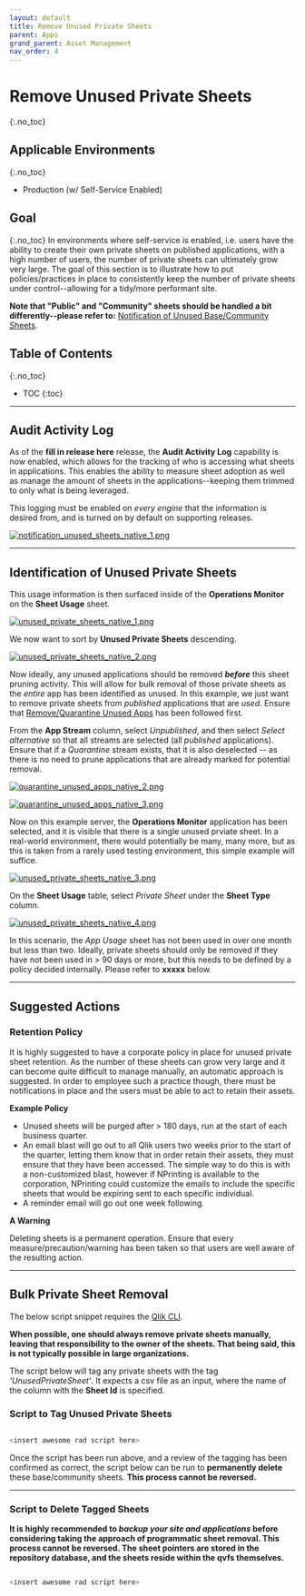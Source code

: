 ```yaml
---
layout: default
title: Remove Unused Private Sheets
parent: Apps
grand_parent: Asset Management
nav_order: 4
---
```


# Remove Unused Private Sheets <i class="fas fa-dolly-flatbed fa-xs" title="Shipped | Native Capability"></i> <i class="fas fa-tools fa-xs" title="Tooling | Pre-Built Solutions"></i> <i class="fas fa-file-code fa-xs" title="API | Requires Script"></i>
{:.no_toc}

## Applicable Environments
{:.no_toc}
- Production (w/ Self-Service Enabled)

## Goal
{:.no_toc}
In environments where self-service is enabled, i.e. users have the ability to create their own private sheets on published applications, with a high number of users, the number of private sheets can ultimately grow very large. The goal of this section is to illustrate how to put policies/practices in place to consistently keep the number of private sheets under control--allowing for a tidy/more performant site.

**Note that "Public" and "Community" sheets should be handled a bit differently--please refer to:** [Notification of Unused Base/Community Sheets](notification_unused_sheets.md).

## Table of Contents
{:.no_toc}

* TOC
{:toc}

-------------------------

## Audit Activity Log <i class="fas fa-dolly-flatbed fa-xs" title="Shipped | Native Capability"></i>

As of the **fill in release here** release, the **Audit Activity Log** capability is now enabled, which allows for the tracking of who is accessing what sheets in applications. This enables the ability to measure sheet adoption as well as manage the amount of sheets in the applications--keeping them trimmed to only what is being leveraged.

This logging must be enabled on _every engine_ that the information is desired from, and is turned on by default on supporting releases.

[![notification_unused_sheets_native_1.png](images/notification_unused_sheets_native_1.png)](https://raw.githubusercontent.com/qs-admin-guide/qs-admin-guide/master/docs/asset_management/apps/images/notification_unused_sheets_native_1.png)

-------------------------

## Identification of Unused Private Sheets

This usage information is then surfaced inside of the **Operations Monitor** on the **Sheet Usage** sheet.

[![unused_private_sheets_native_1.png](images/unused_private_sheets_native_1.png)](https://raw.githubusercontent.com/qs-admin-guide/qs-admin-guide/master/docs/asset_management/apps/images/unused_private_sheets_native_1.png)

We now want to sort by **Unused Private Sheets** descending.

[![unused_private_sheets_native_2.png](images/unused_private_sheets_native_2.png)](https://raw.githubusercontent.com/qs-admin-guide/qs-admin-guide/master/docs/asset_management/apps/images/unused_private_sheets_native_2.png)

Now ideally, any unused applications should be removed **_before_** this sheet pruning activity. This will allow for bulk removal of those private sheets as the _entire_ app has been identified as unused. In this example, we just want to remove private sheets from _published_ applications that are _used_. Ensure that [Remove/Quarantine Unused Apps](remove_quarantine_unused_apps.md) has been followed first.

From the **App Stream** column, select _Unpublished_, and then select _Select alternative_ so that all streams are selected (all _published_ applications). Ensure that if a _Quarantine_ stream exists, that it is also deselected -- as there is no need to prune applications that are already marked for potential removal.

[![quarantine_unused_apps_native_2.png](images/quarantine_unused_apps_native_2.png)](https://raw.githubusercontent.com/qs-admin-guide/qs-admin-guide/master/docs/asset_management/apps/images/quarantine_unused_apps_native_2.png)

[![quarantine_unused_apps_native_3.png](images/quarantine_unused_apps_native_3.png)](https://raw.githubusercontent.com/qs-admin-guide/qs-admin-guide/master/docs/asset_management/apps/images/quarantine_unused_apps_native_3.png)

Now on this example server, the **Operations Monitor** application has been selected, and it is visible that there is a single unused prviate sheet. In a real-world environment, there would potentially be many, many more, but as this is taken from a rarely used testing environment, this simple example will suffice.

[![unused_private_sheets_native_3.png](images/unused_private_sheets_native_3.png)](https://raw.githubusercontent.com/qs-admin-guide/qs-admin-guide/master/docs/asset_management/apps/images/unused_private_sheets_native_3.png)

On the **Sheet Usage** table, select _Private Sheet_ under the **Sheet Type** column.

[![unused_private_sheets_native_4.png](images/unused_private_sheets_native_4.png)](https://raw.githubusercontent.com/qs-admin-guide/qs-admin-guide/master/docs/asset_management/apps/images/unused_private_sheets_native_4.png)

In this scenario, the _App Usage_ sheet has not been used in over one month but less than two. Ideally, private sheets should only be removed if they have not been used in > 90 days or more, but this needs to be defined by a policy decided internally. Please refer to **xxxxx** below.


-------------------------

## Suggested Actions

### Retention Policy

It is highly suggested to have a corporate policy in place for unused private sheet retention. As the number of these sheets can grow very large and it can become quite difficult to manage manually, an automatic approach is suggested. In order to employee such a practice though, there must be notifications in place and the users must be able to act to retain their assets.

**Example Policy**

- Unused sheets will be purged after > 180 days, run at the start of each business quarter.
- An email blast will go out to all Qlik users two weeks prior to the start of the quarter, letting them know that in order retain their assets, they must ensure that they have been accessed. The simple way to do this is with a non-customized blast, however if NPrinting is available to the corporation, NPrinting could customize the emails to include the specific sheets that would be expiring sent to each specific individual.
- A reminder email will go out one week following.

**A Warning**

Deleting sheets is a permanent operation. Ensure that every measure/precaution/warning has been taken so that users are well aware of the resulting action.

-------------------------

## Bulk Private Sheet Removal <i class="fas fa-tools fa-xs" title="Tooling | Pre-Built Solutions"></i> <i class="fas fa-file-code fa-xs" title="API | Requires Script"></i>

The below script snippet requires the [Qlik CLI](../../tooling/qlik_cli.md).

**When possible, one should always remove private sheets manually, leaving that responsibility to the owner of the sheets. That being said, this is not typically possible in large organizations.**

The script below will tag any private sheets with the tag _'UnusedPrivateSheet'_. It expects a csv file as an input, where the name of the column with the **Sheet Id** is specified.

### Script to Tag Unused Private Sheets
```powershell

<insert awesome rad script here>
```

Once the script has been run above, and a review of the tagging has been confirmed as correct, the script below can be run to **permanently delete** these base/community sheets. **This process cannot be reversed.**

-------------------------

### Script to Delete Tagged Sheets

**It is highly recommended to _backup your site and applications_ before considering taking the approach of programmatic sheet removal. This process cannot be reversed. The sheet pointers are stored in the repository database, and the sheets reside within the qvfs themselves.**

```powershell

<insert awesome rad script here>
```
